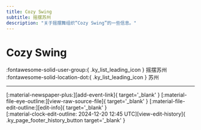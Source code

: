 ```yaml
---
title: Cozy Swing
subtitle: 摇摆苏州
description: "关于摇摆舞组织“Cozy Swing”的一些信息。"
---
```


# Cozy Swing

:fontawesome-solid-user-group:{ .ky_list_leading_icon } 摇摆苏州  
:fontawesome-solid-location-dot:{ .ky_list_leading_icon } 苏州  


---

<div class="ky_page_footer" markdown>
<div class="ky_page_footer_trailing" markdown="span">
[:material-newspaper-plus:][add-event-link]{ target='_blank' }
[:material-file-eye-outline:][view-raw-source-file]{ target='_blank' }
[:material-file-edit-outline:][edit-info]{ target='_blank' }
</div>
<div class="ky_page_footer_leading" markdown="span">
[:material-clock-edit-outline: 2024-12-20 12:45 UTC][view-edit-history]{ .ky_page_footer_history_button target='_blank' }
</div>
</div>

[add-event-link]: https://github.com/swingdance/events/issues/new?assignees=&labels=add+event&projects=&template=02-add_entity.yml&title=%5Bcn%5D%20%3CName%3E&region=cn&province=Jiangsu&city=Suzhou&org_id=cozy-swing "添加活动"
[view-raw-source-file]: https://github.com/swingdance/orgs/blob/main/cn/cozy-swing.json "查看原始源文件"
[edit-info]: https://github.com/swingdance/orgs/issues/new?assignees=&labels=update+org&projects=&template=03-update_entity.yml&title=%5Bcn%5D%20Cozy%20Swing&region=cn&id=cozy-swing&name=Cozy%20Swing "编辑信息"

[view-edit-history]: https://github.com/swingdance/orgs/commits/main/cn/cozy-swing.json "查看编辑历史"
